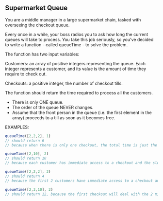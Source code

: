 ## Supermarket Queue

You are a middle manager in a large supermarket chain, tasked with overseeing the checkout queue. 

Every once in a while, your boss radios you to ask how long the current queues will take to process. You take this job seriously, so you've decided to write a function - called queueTime - to solve the problem. 

The function has two input variables:

Customers: an array of positive integers representing the queue. Each integer represents a customer, and its value is the amount of time they require to check out.

Checkouts: a positive integer, the number of checkout tills.

The function should return the time required to process all the customers. 

- There is only ONE queue.
- The order of the queue NEVER changes.
- Assume that the front person in the queue (i.e. the first element in the array) proceeds to a till as soon as it becomes free.

EXAMPLES: 

```javascript
queueTime([2,2,2], 1)
// should return 6
// because when there is only one checkout, the total time is just the sum of the times
```

```javascript
queueTime([2,10], 2)
// should return 10
// because each customer has immediate access to a checkout and the slowest customer is 10
```

```javascript
queueTime([2,2,2], 2)
// should return 4
// because the first 2 customers have immediate access to a checkout and then one customer is left to be processed
```

```javascript
queueTime([2,3,10], 2)
// should return 12, because the first checkout will deal with the 2 minute customer, and then the 10 minute customer - totalling 12 minutes
```
